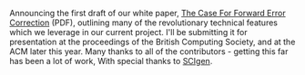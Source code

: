 <!--
.. title: A Case for Forward Error Correction
.. slug: a-case-for-forward-error-correction
.. date: 2007-03-16 17:19:53-05:00
.. tags: geek,refried
-->


Announcing the first draft of our white paper, [The Case For Forward
Error
Correction](/files/2007/03/caseforforwarderrorcorrection-v113-16mar2007.pdf "The Case For Forward Error Correction.pdf")
(PDF), outlining many of the revolutionary technical features which we
leverage in our current project. I'll be submitting it for presentation
at the proceedings of the British Computing Society, and at the ACM
later this year. Many thanks to all of the contributors - getting this
far has been a lot of work, With special thanks to
[SCIgen](http://pdos.csail.mit.edu/scigen/).